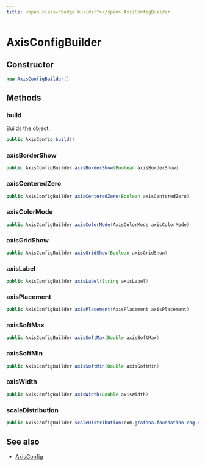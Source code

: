 ```yaml
---
title: <span class="badge builder"></span> AxisConfigBuilder
---
```

# <span class="badge builder"></span> AxisConfigBuilder

## Constructor

```java
new AxisConfigBuilder()
```
## Methods

### <span class="badge object-method"></span> build

Builds the object.

```java
public AxisConfig build()
```

### <span class="badge object-method"></span> axisBorderShow

```java
public AxisConfigBuilder axisBorderShow(Boolean axisBorderShow)
```

### <span class="badge object-method"></span> axisCenteredZero

```java
public AxisConfigBuilder axisCenteredZero(Boolean axisCenteredZero)
```

### <span class="badge object-method"></span> axisColorMode

```java
public AxisConfigBuilder axisColorMode(AxisColorMode axisColorMode)
```

### <span class="badge object-method"></span> axisGridShow

```java
public AxisConfigBuilder axisGridShow(Boolean axisGridShow)
```

### <span class="badge object-method"></span> axisLabel

```java
public AxisConfigBuilder axisLabel(String axisLabel)
```

### <span class="badge object-method"></span> axisPlacement

```java
public AxisConfigBuilder axisPlacement(AxisPlacement axisPlacement)
```

### <span class="badge object-method"></span> axisSoftMax

```java
public AxisConfigBuilder axisSoftMax(Double axisSoftMax)
```

### <span class="badge object-method"></span> axisSoftMin

```java
public AxisConfigBuilder axisSoftMin(Double axisSoftMin)
```

### <span class="badge object-method"></span> axisWidth

```java
public AxisConfigBuilder axisWidth(Double axisWidth)
```

### <span class="badge object-method"></span> scaleDistribution

```java
public AxisConfigBuilder scaleDistribution(com.grafana.foundation.cog.Builder<ScaleDistributionConfig> scaleDistribution)
```

## See also

 * <span class="badge object-type-class"></span> [AxisConfig](./object-AxisConfig.md)
